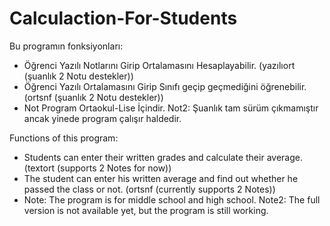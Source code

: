 # Calculaction-For-Students

Bu programın fonksiyonları:

* Öğrenci Yazılı Notlarını Girip Ortalamasını Hesaplayabilir. (yazılıort (şuanlık 2 Notu destekler))
* Öğrenci Yazılı Ortalamasını Girip Sınıfı geçip geçmediğini öğrenebilir. (ortsnf (şuanlık 2 Notu destekler))
* Not Program Ortaokul-Lise İçindir.
Not2: Şuanlık tam sürüm çıkmamıştır ancak yinede program çalışır haldedir.

Functions of this program:

* Students can enter their written grades and calculate their average. (textort (supports 2 Notes for now))
* The student can enter his written average and find out whether he passed the class or not. (ortsnf (currently supports 2 Notes))
* Note: The program is for middle school and high school.
Note2: The full version is not available yet, but the program is still working.